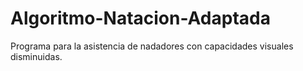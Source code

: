 # Algoritmo-Natacion-Adaptada

Programa para la asistencia de nadadores con capacidades visuales disminuidas.
